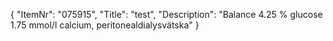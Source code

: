 {
  "ItemNr": "075915",
  "Title": "test",
  "Description": "Balance 4.25 % glucose 1.75 mmol/l calcium, peritonealdialysvätska"
}